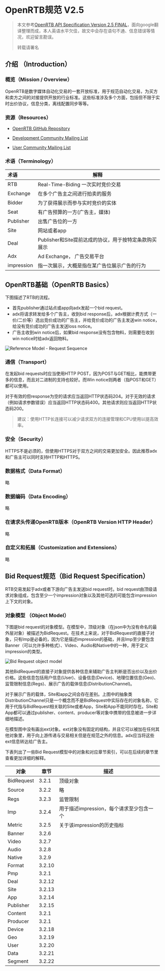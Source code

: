 # OpenRTB规范 V2.5

> 本文参考[OpenRTB API Specification Version 2.5 FINAL](https://iab.com/wp-content/uploads/2016/03/OpenRTB-API-Specification-Version-2-5-FINAL.pdf)，面向google翻译整理而成，本人英语水平欠佳，故文中会存在语句不通、信息错误等情况，欢迎留言勘误。
>
> 转载请署名

## 介绍 （Introduction）

### 概览（Mission / Overview）

OpenRTB是数字媒体自动化交易的一套开放标准，用于规范自动化交易，为买方和卖方之间的对接提供开放的行业标准。这些标准涉及多个方面，包括但不限于实时出价协议，信息分类，离线配置同步等等。

### 资源（Resources）

- [OpenRTB GitHub Repository](https://github.com/openrtb/OpenRTB/)

- [Development Community Mailing List](https://groups.google.com/group/openrtb-dev)

- [User Community Mailing List](https://groups.google.com/group/openrtb-user)

### 术语（Terminology）

| 术语       | 解释                                                  |
| :--------- | ----------------------------------------------------- |
| RTB        | Real-Time-Biding 一次实时竞价交易                     |
| Exchange   | 在多个广告主之间进行拍卖的服务                        |
| Bidder     | 为了获得展示而参与实时竞价的实体                      |
| Seat       | 有广告预算的一方(广告主，媒体)                        |
| Publisher  | 出售广告位的一方                                      |
| Site       | 网站或者app                                           |
| Deal       | Publisher和Site提前达成的协议，用于按特定条款购买展示 |
| Adx        | Ad Exchange， 广告交易平台                            |
| impression | 指一次展示，大概是指在某广告位展示广告的行为          |

## OpenRTB基础（OpenRTB Basics）

下图描述了RTB的流程。

- 首先publisher通过站点或app向adx发起一个bid request。
- adx将请求转发给多个广告主，收到bid response后，adx根据计费方式（一价/二价等）选出竞价成功的广告主，并给竞价成功的广告主发送win notice，给没有竞价成功的广告主发送loss notice。
- 广告主收到win notice后，如果bid response没有包含物料，则需要在收到win notice时给adx返回物料。

![Reference Model - Request Sequence](https://pic1.zhimg.com/v2-26596b6429892a1439a08733b4a0b324_r.jpg)

### 通信（Transport）

在发起bid requests时应当使用HTTP POST，因为POST与GET相比，能携带更多的信息，而且对二进制的支持也较好。而Win notice则两者（指POST和GET）都可以使用。

对于有效的但response为空的请求应当返回HTTP状态码204。对于无效的请求（例如请求参数错误）应当返回HTTP状态码400。其他请求则应当返回HTTP状态码200。

> 建议：使用HTTP长连接可以减少请求双方的连接管理和CPU使用以提高效率。

### 安全（Security）

HTTPS不是必须的，但使用HTTPS对于双方之间的交易更加安全。因此推荐adx和广告主可以同时支持HTTP和HTTPS。

### 数据格式（Data Format）

略

### 数据编码（Data Encoding）

略

### 在请求头传递OpenRTB版本（OpenRTB Version HTTP Header）

略

### 自定义和拓展（Customization and Extensions）

略

## Bid Request规范（Bid Request Specification）

RTB交易发起于adx或者下游向广告主发送bid request时。bid request由顶级请求对象组成，包含至少一个impression对象以及其他可选的可能包含impression上下文的对象。

### 对象模型 （Object Model）

下图是bid request的对象模型。在模型中，顶级对象（在json中为没有命名的最外层对象）被描述为BidRequest。在技术上来说，对于BidRequest的直接子对象，只有Imp是必备的，因为它是描述impression的基础，并且Imp至少要包含Banner（可以允许多种格式）、Video、Audio和Native中的一种，用于定义impression的类型。

![Bid Request object model](https://pic1.zhimg.com/v2-733438f59a1fad666aff5fbcefa6688c_r.jpg)

其他BidRequest的直接子对象提供各种信息来辅助广告主判断是否出价以及出价价格。这些信息包括用户信息(User)、设备信息(Device)、地理位置信息(Geo)、监管限制信息(Regs)、展示广告的载体信息(DistributionChannel)。

对于展示广告的载体，Site和app之间会存在差别。上图中的抽象类DistributionChannel只是一个概念而不是BidRequest中实际存在的对象名称，它用于代指与BidRequest相关联的Site或者App，Site和App不能同时存在。Site和App都可以通过publisher、content、producer等对象中携带的信息被进一步详细地描述。

在模型图中没有画出ext对象。ext对象没有固定的结构，并且它可以被加在任何其他对象里，用于向上游传递与交易相关但是在规范之外的信息。adx应当将这些ext信息转达给广告主。

下表列出了一些Bid Request模型中的对象和对应章节索引，可以在后续的章节里查看更加详细的解释。

| 对象       | 章节   | 描述                                     |
| ---------- | ------ | ---------------------------------------- |
| BidRequest | 3.2.1  | 顶级对象                                 |
| Source     | 3.2.2  | 略                                       |
| Regs       | 3.2.3  | 监管限制                                 |
| Imp        | 3.2.4  | 用于描述impression，每个请求至少包含一个 |
| Metric     | 3.2.5  | 关于该impression的历史指标               |
| Banner     | 3.2.6  |                                          |
| Video      | 3.2.7  |                                          |
| Audio      | 3.2.8  |                                          |
| Native     | 3.2.9  |                                          |
| Format     | 3.2.10 |                                          |
| Pmp        | 3.2.1  |                                          |
| Deal       | 3.2.12 |                                          |
| Site       | 3.2.13 |                                          |
| App        | 3.2.14 |                                          |
| Publisher  | 3.2.15 |                                          |
| Content    | 3.2.1  |                                          |
| Producer   | 3.2.1  |                                          |
| Device     | 3.2.18 |                                          |
| Geo        | 3.2.19 |                                          |
| User       | 3.2.20 |                                          |
| Data       | 3.2.21 |                                          |
| Segment    | 3.2.22 |                                          |

